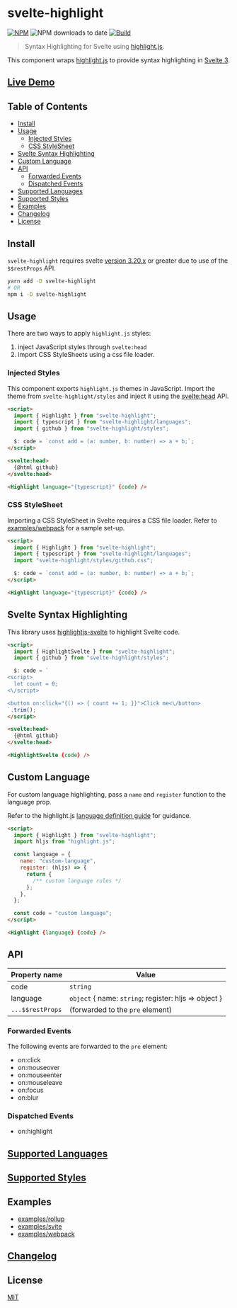 # svelte-highlight

[![NPM][npm]][npm-url]
![NPM downloads to date](https://img.shields.io/npm/dt/svelte-highlight)
[![Build][build]][build-badge]

> Syntax Highlighting for Svelte using [highlight.js](https://github.com/highlightjs/highlight.js).

This component wraps [highlight.js](https://github.com/highlightjs/highlight.js) to provide syntax highlighting in [Svelte 3](https://github.com/sveltejs/svelte).

## [Live Demo](https://metonym.github.io/svelte-highlight)

## Table of Contents

- [Install](#install)
- [Usage](#usage)
  - [Injected Styles](#injected-styles)
  - [CSS StyleSheet](#css-stylesheet)
- [Svelte Syntax Highlighting](#svelte-syntax-highlighting)
- [Custom Language](#custom-language)
- [API](#api)
  - [Forwarded Events](#forwarded-events)
  - [Dispatched Events](#dispatched-events)
- [Supported Languages](#supported-languages)
- [Supported Styles](#supported-styles)
- [Examples](#examples)
- [Changelog](#changelog)
- [License](#license)

## Install

`svelte-highlight` requires svelte [version 3.20.x](https://github.com/sveltejs/svelte/blob/master/CHANGELOG.md#3200) or greater due to use of the `$$restProps` API.

```bash
yarn add -D svelte-highlight
# OR
npm i -D svelte-highlight
```

## Usage

There are two ways to apply `highlight.js` styles:

1. inject JavaScript styles through `svelte:head`
2. import CSS StyleSheets using a css file loader.

### Injected Styles

This component exports `highlight.js` themes in JavaScript. Import the theme from `svelte-highlight/styles` and inject it using the [svelte:head](https://svelte.dev/docs#svelte_head) API.

```html
<script>
  import { Highlight } from "svelte-highlight";
  import { typescript } from "svelte-highlight/languages";
  import { github } from "svelte-highlight/styles";

  $: code = `const add = (a: number, b: number) => a + b;`;
</script>

<svelte:head>
  {@html github}
</svelte:head>

<Highlight language="{typescript}" {code} />
```

### CSS StyleSheet

Importing a CSS StyleSheet in Svelte requires a CSS file loader. Refer to [examples/webpack](examples/webpack) for a sample set-up.

```html
<script>
  import { Highlight } from "svelte-highlight";
  import { typescript } from "svelte-highlight/languages";
  import "svelte-highlight/styles/github.css";

  $: code = `const add = (a: number, b: number) => a + b;`;
</script>

<Highlight language="{typescript}" {code} />
```

## Svelte Syntax Highlighting

This library uses [highlightjs-svelte](https://github.com/AlexxNB/highlightjs-svelte) to highlight Svelte code.

```html
<script>
  import { HighlightSvelte } from "svelte-highlight";
  import { github } from "svelte-highlight/styles";

  $: code = `
<script>
  let count = 0;
<\/script>

<button on:click="{() => { count += 1; }}">Click me<\/button>
`.trim();
</script>

<svelte:head>
  {@html github}
</svelte:head>

<HighlightSvelte {code} />
```

## Custom Language

For custom language highlighting, pass a `name` and `register` function to the language prop.

Refer to the highlight.js [language definition guide](https://highlightjs.readthedocs.io/en/latest/language-guide.html) for guidance.

```html
<script>
  import { Highlight } from "svelte-highlight";
  import hljs from "highlight.js";

  const language = {
    name: "custom-language",
    register: (hljs) => {
      return {
        /** custom language rules */
      };
    },
  };

  const code = "custom language";
</script>

<Highlight {language} {code} />
```

## API

| Property name    | Value                                                 |
| ---------------- | ----------------------------------------------------- |
| code             | `string`                                              |
| language         | `object` { name: `string`; register: hljs => object } |
| `...$$restProps` | (forwarded to the `pre` element)                      |

### Forwarded Events

The following events are forwarded to the `pre` element:

- on:click
- on:mouseover
- on:mouseenter
- on:mouseleave
- on:focus
- on:blur

### Dispatched Events

- on:highlight

## [Supported Languages](SUPPORTED_LANGUAGES.md)

## [Supported Styles](SUPPORTED_STYLES.md)

## Examples

- [examples/rollup](examples/rollup)
- [examples/svite](examples/svite)
- [examples/webpack](examples/webpack)

## [Changelog](CHANGELOG.md)

## License

[MIT](LICENSE)

[npm]: https://img.shields.io/npm/v/svelte-highlight.svg?color=blue
[npm-url]: https://npmjs.com/package/svelte-highlight
[build]: https://travis-ci.com/metonym/svelte-highlight.svg?branch=master
[build-badge]: https://travis-ci.com/metonym/svelte-highlight
